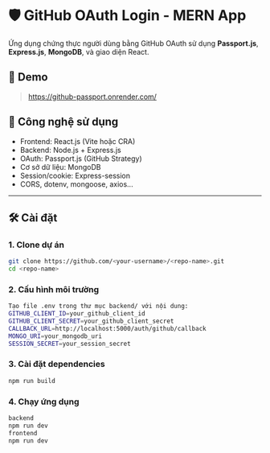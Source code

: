 # 🛡️ GitHub OAuth Login - MERN App

Ứng dụng chứng thực người dùng bằng GitHub OAuth sử dụng **Passport.js**, **Express.js**, **MongoDB**, và giao diện React.

## 🚀 Demo
> https://github-passport.onrender.com/

## 🧰 Công nghệ sử dụng

- Frontend: React.js (Vite hoặc CRA)
- Backend: Node.js + Express.js
- OAuth: Passport.js (GitHub Strategy)
- Cơ sở dữ liệu: MongoDB
- Session/cookie: Express-session
- CORS, dotenv, mongoose, axios...

---

## 🛠️ Cài đặt

### 1. Clone dự án
```bash
git clone https://github.com/<your-username>/<repo-name>.git
cd <repo-name>
```
### 2. Cấu hình môi trường
```bash
Tạo file .env trong thư mục backend/ với nội dung:
GITHUB_CLIENT_ID=your_github_client_id
GITHUB_CLIENT_SECRET=your_github_client_secret
CALLBACK_URL=http://localhost:5000/auth/github/callback
MONGO_URI=your_mongodb_uri
SESSION_SECRET=your_session_secret
```
### 3. Cài đặt dependencies
```bash
npm run build
```

### 4. Chạy ứng dụng
```bash
backend
npm run dev
frontend
npm run dev
```
